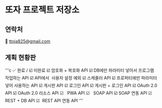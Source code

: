 # 또자 프로젝트 저장소
## 연락처
📧 ttoja825@gmail.com

## 계획 현황판
'''c
✅ 완료 / ☑️ 미완료
☑️ 암호화 + 복호화 API
☑️ DB에만 파라미터 넣어서 프로그램 작업하는 API
☑️ API에서 ️ 사용자 설정 예외
☑️ 스케줄러 API
☑️ 프로퍼티에만 파라미터 넣어 사용하는 API
☑️ 게시판 API
☑️ 로그인 API
☑️ 게시판 + 로그인 API
☑️ OAuth 2.0 API
☑️ OAuth 2.0 리소스 API
☑ ️ ️ PWA API
☑ ️ ️ SOAP API
☑️ ️SOAP 연동 API
☑ ️ REST + DB API
☑ ️ ️REST API 연동 API
'''
<!---
ttojap project/ttojap project 는 GitHub 프로필에 'README.md ' (이 파일) 이 나타나므로 ✨ Special ✨ Repository 입니다.
미리보기 링크를 클릭하여 변경 사항을 확인할 수 있습니다.
https://coding-factory.tistory.com/620 : 마크 블록 표기 가이드
https://emojigraph.org/ko/symbols/ : 이모티콘
✅ 완료 / ☑️ 미완료
--->
